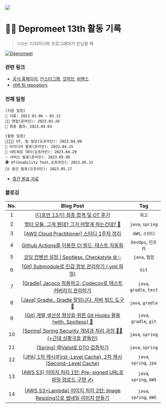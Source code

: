 ![](./img/depromeet-13th.png)

# 🧗‍♀️ Depromeet 13th 활동 기록
> `디프만`: 디자이너와 프로그래머가 만났을 때

[![Depromeet](https://img.shields.io/badge/depromeet-deprommet-blue)](https://depromeet.com)

### 관련 링크

- [공식 홈페이지](https://www.depromeet.com/), [인스타그램](https://www.instagram.com/depromeet/), [깃허브](https://github.com/depromeet), [비핸스](https://www.behance.net/Depromeet)
- [서버 팀 repository](https://github.com/depromeet/13th-1team-backend)

### 전체 일정

```
[지원 일정]
📝 서류: 2023.03.06 ~ 03.12
👩‍💼 면접(온라인): 2023.03.26
🎉 최종 결과: 2023.04.03

[활동 일정]
👨‍👩‍👦‍👦 OT, 팀 빌딩(오프라인): 2023.04.08
🎤 아이디어 발표(온라인): 2023.04.15
🤝 네트워킹 데이(오프라인): 2023.04.29
💡 서비스 발표(온라인): 2023.05.06
🕵️ UT(Usability Test,오프라인): 2023.05.13
🤼‍♀️ 중간 발표(오프라인): 2023.05.27
```
- [중간 발표 자료](https://github.com/depromeet/jalingobi-server/wiki/%5B8%EC%A3%BC%EC%B0%A8%5D-%EC%A4%91%EA%B0%84%EB%B0%9C%ED%91%9C-%EC%9E%90%EB%A3%8C)

### 블로깅

| No. | Blog Post | Tag  |
|:-----:|:----------:|:------:|
| 1 | [[디프만 13기] 최종 합격 및 OT 후기](https://hello-judy-world.tistory.com/203) | `회고` |
| 2 | [멀티 모듈, 그게 뭔데? 그거 어떻게 하는건데? 🧐](https://hello-judy-world.tistory.com/204) | `java`, `spring` |
| 3 | [[AWS Cloud Practitioner] 스터디 1주차 정리](https://hello-judy-world.tistory.com/206) | `AWS`, `스터디` |
| 4 | [Github Actions를 이용한 CI 빌드, 테스트 자동화](https://hello-judy-world.tistory.com/210) | `DevOps`, `인프라` |
| 5 | [코딩 컨벤션 설정 \| Spotless, Checkstyle ⚙️✨](https://hello-judy-world.tistory.com/211) | `java`, `협업` |
| 6 | [[Git] Submodule로 민감 정보 관리하기 (.yml 파일)](https://hello-judy-world.tistory.com/212)  | `Git` |
| 7 | [[Gradle] Jacoco 적용하고, Codecov로 테스트 커버리지 관리하기](https://hello-judy-world.tistory.com/213) | `java`, `gradle`, `test` |
| 8 | [[Java] Gradle.. Gradle 말입니다. 자바 빌드 도구 🐘](https://hello-judy-world.tistory.com/214) | `java`, `gradle` |
| 9 | [[Git] 개발 생산성 향상을 위한 Git Hooks 활용 (with. Spotless) 🎣](https://hello-judy-world.tistory.com/215) | `java`, `gradle`, `git` |
| 10 | [[Spring] Spring Security 개념과 처리 과정 👮‍♀️ (+근데 상황극을 곁들인)](https://hello-judy-world.tistory.com/216) |  `java`, `spring` |
| 11 | [[Spring] @Valid로 DTO 검증하기](https://hello-judy-world.tistory.com/217) | `java`, `spring` |
| 12 | [[JPA] 1차 캐시(First-Level Cache), 2차 캐시(Second-Level Cache)](https://hello-judy-world.tistory.com/218) | `java`, `spring`, `jpa` |
| 13 | [[AWS S3] 이미지 처리 1탄: Pre-signed URL로 파일 업로드 구현 ✍️](https://hello-judy-world.tistory.com/219) | `java`, `spring`, `AWS` |
| 14 | [[AWS S3+Lambda] 이미지 처리 2탄: Image Resizing으로 썸네일 이미지 만들기](https://hello-judy-world.tistory.com/220) | `java`, `spring`, `AWS` |
